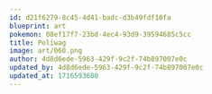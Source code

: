 ```yaml
---
id: d21f6279-8c45-4d41-badc-d3b49fdf10fa
blueprint: art
pokemon: 08ef17f7-23bd-4ec4-93d9-39594685c5cc
title: Poliwag
image: art/060.png
author: 4d8d6ede-5963-429f-9c2f-74b897007e0c
updated_by: 4d8d6ede-5963-429f-9c2f-74b897007e0c
updated_at: 1716593680
---
```


